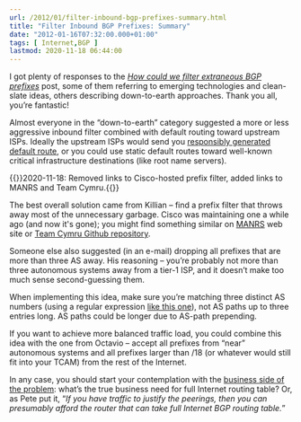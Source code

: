 ```yaml
---
url: /2012/01/filter-inbound-bgp-prefixes-summary.html
title: "Filter Inbound BGP Prefixes: Summary"
date: "2012-01-16T07:32:00.000+01:00"
tags: [ Internet,BGP ]
lastmod: 2020-11-18 06:44:00
---
```

I got plenty of responses to the [*How could we filter extraneous BGP prefixes*](https://blog.ipspace.net/2012/01/how-could-we-filter-extraneous-bgp.html) post, some of them referring to emerging technologies and clean-slate ideas, others describing down-to-earth approaches. Thank you all, you’re fantastic!

Almost everyone in the “down-to-earth” category suggested a more or less aggressive inbound filter combined with default routing toward upstream ISPs. Ideally the upstream ISPs would send you [responsibly generated default route](https://blog.ipspace.net/2011/09/responsible-generation-of-bgp-default.html), or you could use static default routes toward well-known critical infrastructure destinations (like root name servers).
<!--more-->
{{<note update>}}2020-11-18: Removed links to Cisco-hosted prefix filter, added links to MANRS and Team Cymru.{{</note>}}

The best overall solution came from Killian – find a prefix filter that throws away most of the unnecessary garbage. Cisco was maintaining one a while ago (and now it's gone); you might find something similar on [MANRS](https://www.manrs.org/) web site or [Team Cymru Github repository](https://github.com/team-cymru/network-security-templates).

Someone else also suggested (in an e-mail) dropping all prefixes that are more than three AS away. His reasoning – you’re probably not more than three autonomous systems away from a tier-1 ISP, and it doesn’t make too much sense second-guessing them.

When implementing this idea, make sure you’re matching three distinct AS numbers (using a regular expression [like this one](/kb/tag/BGP/Filter_Excessively_Prepended_BGP_Paths.html)), not AS paths up to three entries long. AS paths could be longer due to AS-path prepending.

If you want to achieve more balanced traffic load, you could combine this idea with the one from Octavio – accept all prefixes from “near” autonomous systems and all prefixes larger than /18 (or whatever would still fit into your TCAM) from the rest of the Internet.

In any case, you should start your contemplation with the [business side of the problem](https://www.ipspace.net/Business_Aspects_of_Networking_Technologies): what’s the true business need for full Internet routing table? Or, as Pete put it, “*If you have traffic to justify the peerings, then you can presumably afford the router that can take full Internet BGP routing table.*”
